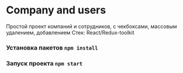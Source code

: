 # Company and users
 Простой проект компаний и сотрудников, с чекбоксами, массовым удалением, добавлением 
 Стек: React/Redux-toolkit

### Установка пакетов `npm install`

### Запуск проекта `npm start`
